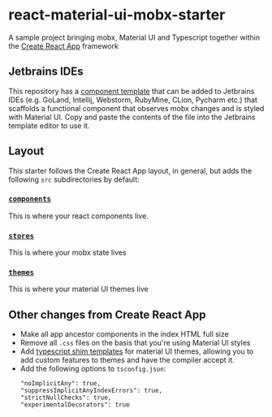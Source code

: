 # react-material-ui-mobx-starter

A sample project bringing mobx, Material UI and Typescript together within the [Create React App](https://github.com/facebook/create-react-app) framework

## Jetbrains IDEs

This repository has a [component template](./jetbrains-component-template.tsx) that can be added to Jetbrains IDEs
(e.g. GoLand, Intellij, Webstorm, RubyMine, CLion, Pycharm etc.) that scaffolds a functional component that observes
mobx changes and is styled with Material UI. Copy and paste the contents of the file into the Jetbrains template editor
to use it.

## Layout

This starter follows the Create React App layout, in general, but adds the following `src` subdirectories by default:

### [`components`](./src/components)

This is where your react components live.

### [`stores`](./src/stores)

This is where your mobx state lives

### [`themes`](./src/themes)

This is where your material UI themes live

## Other changes from Create React App

* Make all app ancestor components in the index HTML full size
* Remove all `.css` files on the basis that you're using Material UI styles
* Add [typescript shim templates](./src/themes/extensions.d.ts) for material UI themes, allowing you to add custom 
features to themes and have the compiler accept it.
* Add the following options to `tsconfig.json`:
    ```$xslt
    "noImplicitAny": true,
    "suppressImplicitAnyIndexErrors": true,
    "strictNullChecks": true,
    "experimentalDecorators": true
    ```